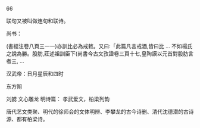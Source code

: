 66

> 

联句又被叫做连句和联诗。


尚书：

(書經注卷八頁三一一)亦訓比必為戒敕。又曰:「此篇凡言戒酒,皆曰比 ... 不如楊氏之說為勝。股肪,莊述祖訓臣下(尚書今古文孜證卷三頁十七,皇陶謨以元首對股肪言者三, ...

汉武帝：日月星辰和四时

东方朔

刘勰 文心雕龙 明诗篇： 孝武爱文，柏梁列韵

唐代艺文类聚、明代的徐师会的文体明辨、李攀龙的古今诗删、清代沈德潜的古诗源、都有柏梁诗。